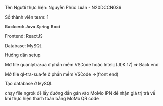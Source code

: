 Tên Người thực hiện: Nguyễn Phúc Luân - N20DCCN036

Số thành viên team: 1

Backend: Java Spring Boot

Frontend: ReactJS

Database: MySQL

Hướng dẫn setup:

Mở file quanlytrasua ở phần mềm VSCode hoặc Intelij (JDK 17) => Back end

Mở file ql-tra-sua-fe ở phần mềm VSCode =>(front end)

Tạo database ở MySQL

chạy file ngrok để lấy đường đẫn gán vào MoMo IPN để nhận giá trị trả về khi thực hiện thanh toán bằng MoMo QR code
